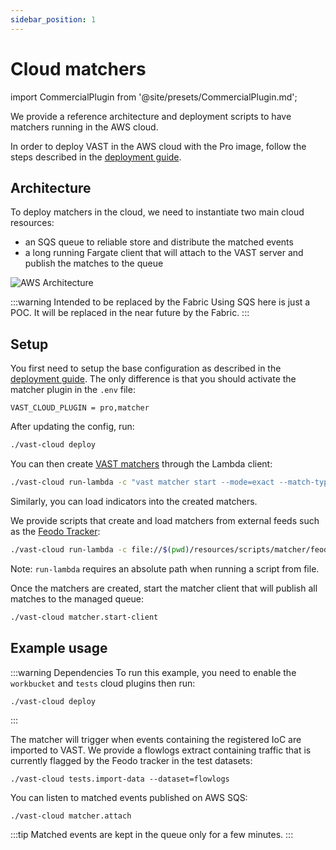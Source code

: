 ```yaml
---
sidebar_position: 1
---
```


# Cloud matchers

import CommercialPlugin from '@site/presets/CommercialPlugin.md';

<CommercialPlugin />

We provide a reference architecture and deployment scripts to have matchers
running in the AWS cloud.

In order to deploy VAST in the AWS cloud with the Pro image, follow the steps
described in the [deployment guide](/docs/setup/deploy/aws-pro.md).

## Architecture

To deploy matchers in the cloud, we need to instantiate two main cloud
resources:
- an SQS queue to reliable store and distribute the matched events
- a long running Fargate client that will attach to the VAST server and publish
  the matches to the queue

![AWS
Architecture](https://user-images.githubusercontent.com/7913347/184834597-cc6ef751-2444-4741-aacf-f9f7fdb9482d.png)

:::warning Intended to be replaced by the Fabric
Using SQS here is just a POC. It will be replaced in the near future by the
Fabric.
:::

## Setup

You first need to setup the base configuration as described in the [deployment
guide](/docs/setup/deploy/aws-pro.md). The only difference is that you
should activate the matcher plugin in the `.env` file:
```
VAST_CLOUD_PLUGIN = pro,matcher
```

After updating the config, run:
```bash
./vast-cloud deploy
```

You can then create [VAST
matchers](https://vast.io/docs/use/detect/match-threat-intel#start-matchers)
through the Lambda client:
```bash
./vast-cloud run-lambda -c "vast matcher start --mode=exact --match-types=addr feodo"
```
Similarly, you can load indicators into the created matchers.

We provide scripts that create and load matchers from external feeds such as the
[Feodo Tracker](https://feodotracker.abuse.ch/):
```bash
./vast-cloud run-lambda -c file://$(pwd)/resources/scripts/matcher/feodo.sh
```
Note: `run-lambda` requires an absolute path when running a script from file.

Once the matchers are created, start the matcher client that will publish all
matches to the managed queue:
```bash
./vast-cloud matcher.start-client
```

## Example usage

:::warning Dependencies
To run this example, you need to enable the `workbucket` and `tests` cloud
plugins then run:
```
./vast-cloud deploy
```
:::

The matcher will trigger when events containing the registered IoC are imported
to VAST. We provide a flowlogs extract containing traffic that is currently
flagged by the Feodo tracker in the test datasets:
```
./vast-cloud tests.import-data --dataset=flowlogs
```

You can listen to matched events published on AWS SQS:
```
./vast-cloud matcher.attach
```
:::tip
Matched events are kept in the queue only for a few minutes.
:::
